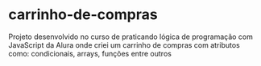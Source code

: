 # carrinho-de-compras
Projeto desenvolvido no curso de praticando lógica de programação com JavaScript da Alura onde criei um carrinho de compras com atributos como: condicionais, arrays, funções entre outros
